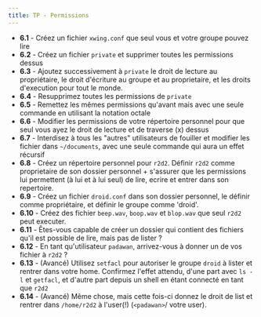 ```yaml
---
title: TP - Permissions
---
```



- **6.1** - Créez un fichier `xwing.conf` que seul vous et votre groupe pouvez lire
- **6.2** - Créez un fichier `private` et supprimer toutes les permissions dessus
- **6.3** - Ajoutez successivement à `private` le droit de lecture au propriétaire, le droit d'écriture au groupe et au proprietaire, et les droits d'execution pour tout le monde.
- **6.4** - Resupprimez toutes les permissions de `private`
- **6.5** - Remettez les mêmes permissions qu'avant mais avec une seule commande en utilisant la notation octale
- **6.6** - Modifier les permissions de votre répertoire personnel pour que seul vous ayez le droit de lecture et de traverse (x) dessus
- **6.7** - Interdisez à tous les "autres" utilisateurs de fouiller et modifier les fichier dans `~/documents`, avec une seule commande qui aura un effet récursif
- **6.8** - Créez un répertoire personnel pour `r2d2`. Définir `r2d2` comme proprietaire de son dossier personnel + s'assurer que les permissions lui permettent (à lui et à lui seul) de lire, ecrire et entrer dans son repertoire.
- **6.9** - Créez un fichier `droid.conf` dans son dossier personnel, le définir comme propriétaire, et définir le groupe comme 'droid'.
- **6.10** - Créez des fichier `beep.wav`, `boop.wav` et `blop.wav` que seul `r2d2` peut executer.
- **6.11** - Êtes-vous capable de créer un dossier qui contient des fichiers qu'il est possible de lire, mais pas de lister ?
- **6.12** - En tant qu'utilisateur `padawan`, arrivez-vous à donner un de vos fichier à `r2d2` ?
- **6.13** - (Avancé) Utilisez `setfacl` pour autoriser le groupe `droid` à lister et rentrer dans votre home. Confirmez l'effet attendu, d'une part avec `ls -l` et `getfacl`, et d'autre part depuis un shell en étant connecté en tant que `r2d2`
- **6.14** - (Avancé) Même chose, mais cette fois-ci donnez le droit de list et rentrer dans `/home/r2d2` à l'user(!) (`<padawan>`/ votre user).